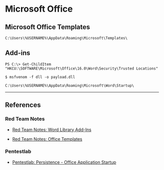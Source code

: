 # Microsoft Office

## Microsoft Office Templates

```
C:\Users\%USERNAME%\AppData\Roaming\Microsoft\Templates\
```

## Add-ins

```
PS C:\> Get-ChildItem "HKCU:\SOFTWARE\Microsoft\Office\16.0\Word\Security\Trusted Locations"
```

```
$ msfvenom -f dll -o payload.dll
```

```
C:\Users\%USERNAME%\AppData\Roaming\Microsoft\Word\Startup\
```

---
## References

### Red Team Notes

- [Red Team Notes: Word Library Add-Ins](https://www.ired.team/offensive-security/persistence/word-library-add-ins)

- [Red Team Notes: Office Templates](https://www.ired.team/offensive-security/persistence/office-templates)

### Pentestlab

- [Pentestlab: Persistence - Office Application Startup](https://pentestlab.blog/2019/12/11/persistence-office-application-startup/)